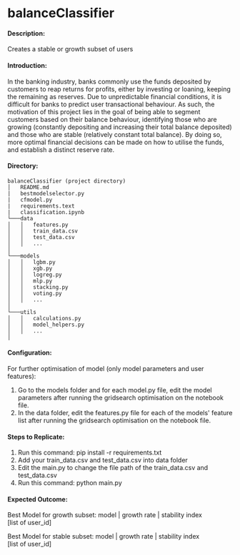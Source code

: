 # balanceClassifier

#### Description:
Creates a stable or growth subset of users

#### Introduction:
In the banking industry, banks commonly use the funds deposited by customers to reap returns for profits, either by investing or loaning, keeping the remaining as reserves. Due to unpredictable financial conditions, it is difficult for banks to predict user transactional behaviour. As such, the motivation of this project lies in the goal of being able to segment customers based on their balance behaviour, identifying those who are growing (constantly depositing and increasing their total balance deposited) and those who are stable (relatively constant total balance). By doing so, more optimal financial decisions can be made on how to utilise the funds, and establish a distinct reserve rate. 

#### Directory:
```
balanceClassifier (project directory)
│   README.md
|   bestmodelselector.py
|   cfmodel.py
|   requirements.text
|   classification.ipynb
└───data
│   │   features.py
│   │   train_data.csv
│   │   test_data.csv
│   │   ...
│   
└───models
│   │   lgbm.py
│   │   xgb.py
│   │   logreg.py
│   │   mlp.py
│   │   stacking.py
│   │   voting.py
│   │   ...
│   
└───utils
│   │   calculations.py
│   │   model_helpers.py
│   │   ...
│   
```

#### Configuration:
For further optimisation of model (only model parameters and user features): 
1) Go to the models folder and for each model.py file, edit the model parameters after running the gridsearch optimisation on the notebook file. 
2) In the data folder, edit the features.py file for each of the models' feature list after running the gridsearch optimisation on the notebook file.

#### Steps to Replicate: 
1) Run this command: pip install -r requirements.txt
2) Add your train_data.csv and test_data.csv into data folder
3) Edit the main.py to change the file path of the train_data.csv and test_data.csv
4) Run this command: python main.py

#### Expected Outcome: 
Best Model for growth subset: model | growth rate | stability index <br>
[list of user_id] <br>

Best Model for stable subset:  model | growth rate | stability index <br> 
[list of user_id] <br>




